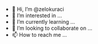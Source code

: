 - 👋 Hi, I’m @zelokuraci
- 👀 I’m interested in ...
- 🌱 I’m currently learning ...
- 💞️ I’m looking to collaborate on ...
- 📫 How to reach me ...

<!---
zelokuraci/zelokuraci is a ✨ special ✨ repository because its `README.md` (this file) appears on your GitHub profile.
You can click the Preview link to take a look at your changes.
--->
